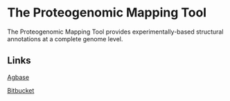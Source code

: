 # The Proteogenomic Mapping Tool 

The Proteogenomic Mapping Tool provides experimentally-based structural annotations at a complete genome level.

## Links

[ Agbase ](http://www.agbase.msstate.edu/tools/pgm/)

[ Bitbucket ](https://bitbucket.org/bmmalone/proteogenomic-mapping)
